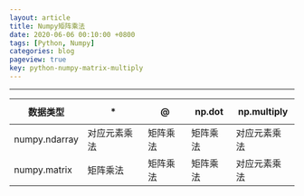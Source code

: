 ```yaml
---
layout: article
title: Numpy矩阵乘法
date: 2020-06-06 00:10:00 +0800
tags: [Python, Numpy]
categories: blog
pageview: true
key: python-numpy-matrix-multiply
---
```




------

| 数据类型      | $$*$$        | @        | np.dot   | np.multiply  |
| ------------- | ------------ | -------- | -------- | ------------ |
| numpy.ndarray | 对应元素乘法 | 矩阵乘法 | 矩阵乘法 | 对应元素乘法 |
| numpy.matrix  | 矩阵乘法     | 矩阵乘法 | 矩阵乘法 | 对应元素乘法 |

